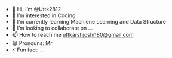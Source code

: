 - 👋 Hi, I’m @Uttk2812
- 👀 I’m interested in Coding 
- 🌱 I’m currently learning Machiene Learning and Data Structure 
- 💞️ I’m looking to collaborate on ...
- 📫 How to reach me uttkarshjoshi180@gmail.com 
- 😄 Pronouns: Mr
- ⚡ Fun fact: ...

<!---
Uttk2812/Uttk2812 is a ✨ special ✨ repository because its `README.md` (this file) appears on your GitHub profile.
You can click the Preview link to take a look at your changes.
--->
